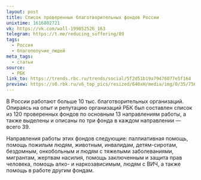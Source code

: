 ```yaml
---
layout: post
title: Список проверенных благотворительных фондов России
unixtime: 1616802721
vk: https://vk.com/wall-199052526_163
telegram: https://t.me/reducing_suffering/89
tags:
  - Россия
  - благополучие_людей
meta_tags:
  - статьи
source:
  - РБК
link_to: https://trends.rbc.ru/trends/social/5f2d51b19a79476077e5f164
preview: https://s0.rbk.ru/v6_top_pics/resized/640xH/media/img/0/35/756009412290350.jpg
---
```

В России работают больше 10 тыс. благотворительных организаций. Опираясь на опыт и репутацию организаций РБК был составлен список из 120 проверенных фондов по основным 13 направлениям работы, а также выделены и описаны по три фонда в каждом направлении — всего 39.

Направления работы этих фондов следующие: паллиативная помощь, помощь пожилым людям, животным, инвалидам, детям-сиротам, бездомным, онкобольным и людям с тяжелыми заболеваниями, мигрантам, жертвам насилия, помощь заключенным и защита прав человека, помощь алко- и наркозависимым, людям с ВИЧ, а также помощь в работе другим фондам.